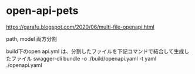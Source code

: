 # open-api-pets
https://garafu.blogspot.com/2020/06/multi-file-openapi.html

path, model 両方分割

build下のopen api.yml は、分割したファイルを下記コマンドで結合して生成したファイル
swagger-cli bundle -o ./build/openapi.yaml -t yaml ./openapi.yaml
